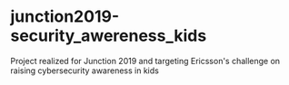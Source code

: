 # junction2019-security_awereness_kids
Project realized for Junction 2019 and targeting Ericsson's challenge on raising cybersecurity awareness in kids
